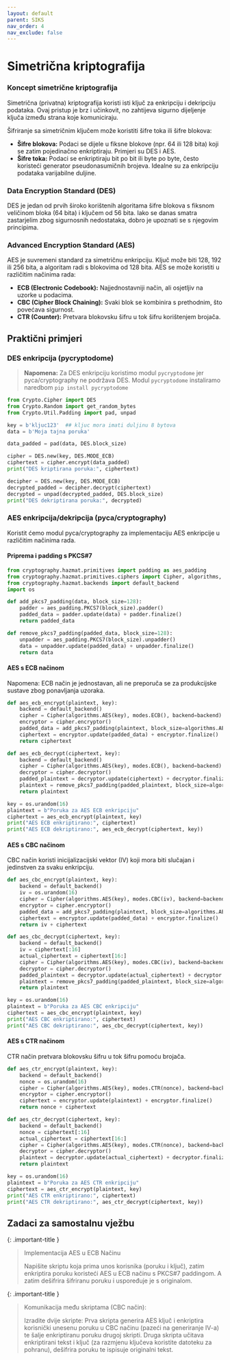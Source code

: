 ```yaml
---
layout: default
parent: SIKS
nav_order: 4
nav_exclude: false
---
```


# Simetrična kriptografija

### Koncept simetrične kriptografija

Simetrična (privatna) kriptografija koristi isti ključ za enkripciju i dekripciju podataka. Ovaj pristup je brz i učinkovit, no zahtijeva sigurno dijeljenje ključa između strana koje komuniciraju.

Šifriranje sa simetričnim ključem može koristiti šifre toka ili šifre blokova:

- **Šifre blokova:** Podaci se dijele u fiksne blokove (npr. 64 ili 128 bita) koji se zatim pojedinačno enkriptiraju. Primjeri su DES i AES.
- **Šifre toka:** Podaci se enkriptiraju bit po bit ili byte po byte, često koristeći generator pseudonasumičnih brojeva. Idealne su za enkripciju podataka varijabilne duljine.

### Data Encryption Standard (DES)

DES je jedan od prvih široko korištenih algoritama šifre blokova s fiksnom veličinom bloka (64 bita) i ključem od 56 bita. Iako se danas smatra zastarjelim zbog sigurnosnih nedostataka, dobro je upoznati se s njegovim principima.

### Advanced Encryption Standard (AES)

AES je suvremeni standard za simetričnu enkripciju. Ključ može biti 128, 192 ili 256 bita, a algoritam radi s blokovima od 128 bita. AES se može koristiti u različitim načinima rada:

- **ECB (Electronic Codebook):** Najjednostavniji način, ali osjetljiv na uzorke u podacima.
- **CBC (Cipher Block Chaining):** Svaki blok se kombinira s prethodnim, što povećava sigurnost.
- **CTR (Counter):** Pretvara blokovsku šifru u tok šifru korištenjem brojača.

## Praktični primjeri

### DES enkripcija (pycryptodome)

> **Napomena:** Za DES enkripciju koristimo modul `pycryptodome` jer pyca/cryptography ne podržava DES. Modul `pycryptodome` instaliramo naredbom `pip install pycryptodome`

```python
from Crypto.Cipher import DES
from Crypto.Random import get_random_bytes
from Crypto.Util.Padding import pad, unpad

key = b'kljuc123'  ## kljuc mora imati duljinu 8 bytova
data = b'Moja tajna poruka'

data_padded = pad(data, DES.block_size) 

cipher = DES.new(key, DES.MODE_ECB)
ciphertext = cipher.encrypt(data_padded)
print("DES kriptirana poruka:", ciphertext)

decipher = DES.new(key, DES.MODE_ECB)
decrypted_padded = decipher.decrypt(ciphertext)
decrypted = unpad(decrypted_padded, DES.block_size)
print("DES dekriptirana poruka:", decrypted)
```

### AES enkripcija/dekripcija (pyca/cryptography)

Koristit ćemo modul pyca/cryptography za implementaciju AES enkripcije u različitim načinima rada.

#### Priprema i padding s PKCS#7

```python
from cryptography.hazmat.primitives import padding as aes_padding
from cryptography.hazmat.primitives.ciphers import Cipher, algorithms, modes
from cryptography.hazmat.backends import default_backend
import os

def add_pkcs7_padding(data, block_size=128):
    padder = aes_padding.PKCS7(block_size).padder()
    padded_data = padder.update(data) + padder.finalize()
    return padded_data

def remove_pkcs7_padding(padded_data, block_size=128):
    unpadder = aes_padding.PKCS7(block_size).unpadder()
    data = unpadder.update(padded_data) + unpadder.finalize()
    return data
```

#### AES s ECB načinom

Napomena: ECB način je jednostavan, ali ne preporuča se za produkcijske sustave zbog ponavljanja uzoraka.

```python
def aes_ecb_encrypt(plaintext, key):
    backend = default_backend()
    cipher = Cipher(algorithms.AES(key), modes.ECB(), backend=backend)
    encryptor = cipher.encryptor()
    padded_data = add_pkcs7_padding(plaintext, block_size=algorithms.AES.block_size)
    ciphertext = encryptor.update(padded_data) + encryptor.finalize()
    return ciphertext

def aes_ecb_decrypt(ciphertext, key):
    backend = default_backend()
    cipher = Cipher(algorithms.AES(key), modes.ECB(), backend=backend)
    decryptor = cipher.decryptor()
    padded_plaintext = decryptor.update(ciphertext) + decryptor.finalize()
    plaintext = remove_pkcs7_padding(padded_plaintext, block_size=algorithms.AES.block_size)
    return plaintext

key = os.urandom(16)
plaintext = b"Poruka za AES ECB enkripciju"
ciphertext = aes_ecb_encrypt(plaintext, key)
print("AES ECB enkriptirano:", ciphertext)
print("AES ECB dekriptirano:", aes_ecb_decrypt(ciphertext, key))
```

#### AES s CBC načinom

CBC način koristi inicijalizacijski vektor (IV) koji mora biti slučajan i jedinstven za svaku enkripciju.

```python
def aes_cbc_encrypt(plaintext, key):
    backend = default_backend()
    iv = os.urandom(16)
    cipher = Cipher(algorithms.AES(key), modes.CBC(iv), backend=backend)
    encryptor = cipher.encryptor()
    padded_data = add_pkcs7_padding(plaintext, block_size=algorithms.AES.block_size)
    ciphertext = encryptor.update(padded_data) + encryptor.finalize()
    return iv + ciphertext

def aes_cbc_decrypt(ciphertext, key):
    backend = default_backend()
    iv = ciphertext[:16]
    actual_ciphertext = ciphertext[16:]
    cipher = Cipher(algorithms.AES(key), modes.CBC(iv), backend=backend)
    decryptor = cipher.decryptor()
    padded_plaintext = decryptor.update(actual_ciphertext) + decryptor.finalize()
    plaintext = remove_pkcs7_padding(padded_plaintext, block_size=algorithms.AES.block_size)
    return plaintext

key = os.urandom(16)
plaintext = b"Poruka za AES CBC enkripciju"
ciphertext = aes_cbc_encrypt(plaintext, key)
print("AES CBC enkriptirano:", ciphertext)
print("AES CBC dekriptirano:", aes_cbc_decrypt(ciphertext, key))
```

#### AES s CTR načinom

CTR način pretvara blokovsku šifru u tok šifru pomoću brojača.

```python
def aes_ctr_encrypt(plaintext, key):
    backend = default_backend()
    nonce = os.urandom(16)
    cipher = Cipher(algorithms.AES(key), modes.CTR(nonce), backend=backend)
    encryptor = cipher.encryptor()
    ciphertext = encryptor.update(plaintext) + encryptor.finalize()
    return nonce + ciphertext

def aes_ctr_decrypt(ciphertext, key):
    backend = default_backend()
    nonce = ciphertext[:16]
    actual_ciphertext = ciphertext[16:]
    cipher = Cipher(algorithms.AES(key), modes.CTR(nonce), backend=backend)
    decryptor = cipher.decryptor()
    plaintext = decryptor.update(actual_ciphertext) + decryptor.finalize()
    return plaintext

key = os.urandom(16)
plaintext = b"Poruka za AES CTR enkripciju"
ciphertext = aes_ctr_encrypt(plaintext, key)
print("AES CTR enkriptirano:", ciphertext)
print("AES CTR dekriptirano:", aes_ctr_decrypt(ciphertext, key))
```

## Zadaci za samostalnu vježbu

{: .important-title }
> Implementacija AES u ECB Načinu
>
>Napišite skriptu koja prima unos korisnika (poruku i ključ), zatim enkriptira poruku koristeći AES u ECB načinu s PKCS#7 paddingom. A zatim dešifrira šifriranu poruku i uspoređuje je s originalom.

{: .important-title }
> Komunikacija među skriptama (CBC način):
>
>Izradite dvije skripte:
> Prva skripta generira AES ključ i enkriptira korisnički unesenu poruku u CBC načinu (pazeći na generiranje IV-a) te šalje enkriptiranu poruku drugoj skripti.
> Druga skripta učitava enkriptirani tekst i ključ (za razmjenu ključeva koristite datoteku za pohranu), dešifrira poruku te ispisuje originalni tekst.
